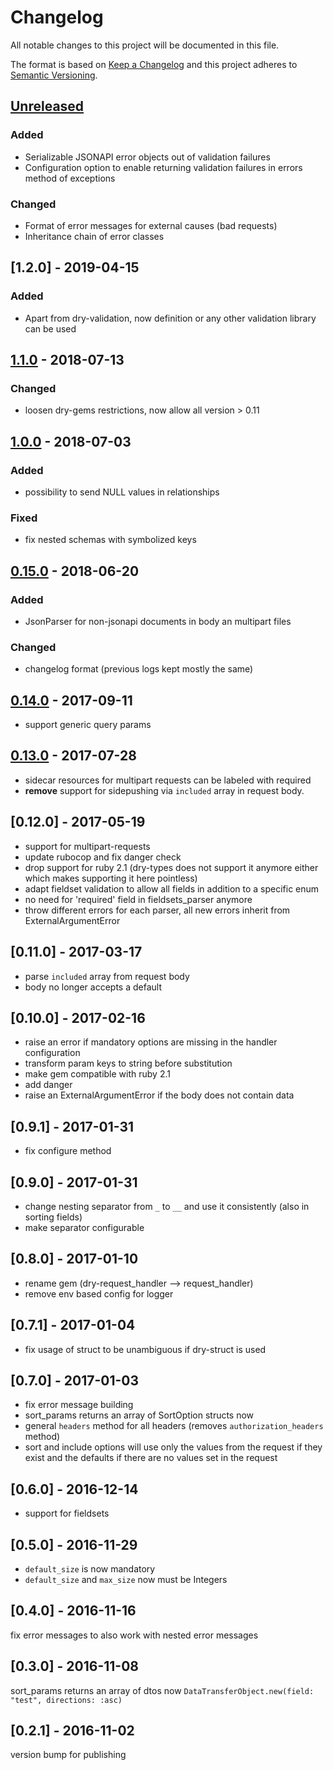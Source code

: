 # Changelog
All notable changes to this project will be documented in this file.

The format is based on [Keep a Changelog](http://keepachangelog.com/en/1.0.0/)
and this project adheres to [Semantic Versioning](http://semver.org/spec/v2.0.0.html).

## [Unreleased]
### Added
- Serializable JSONAPI error objects out of validation failures
- Configuration option to enable returning validation failures in errors method of exceptions

### Changed
- Format of error messages for external causes (bad requests)
- Inheritance chain of error classes

## [1.2.0] - 2019-04-15
### Added
- Apart from dry-validation, now definition or any other validation library can be used

## [1.1.0] - 2018-07-13
### Changed
- loosen dry-gems restrictions, now allow all version > 0.11

## [1.0.0] - 2018-07-03
### Added
- possibility to send NULL values in relationships

### Fixed
- fix nested schemas with symbolized keys

## [0.15.0] - 2018-06-20
### Added
- JsonParser for non-jsonapi documents in body an multipart files

### Changed
- changelog format (previous logs kept mostly the same)

## [0.14.0] - 2017-09-11

- support generic query params

## [0.13.0] - 2017-07-28

- sidecar resources for multipart requests can be labeled with required
- **remove** support for sidepushing via `included` array in request body.

## [0.12.0] - 2017-05-19

- support for multipart-requests
- update rubocop and fix danger check
- drop support for ruby 2.1 (dry-types does not support it anymore either which makes supporting it here pointless)
- adapt fieldset validation to allow all fields in addition to a specific enum
- no need for 'required' field in fieldsets_parser anymore
- throw different errors for each parser, all new errors inherit from ExternalArgumentError

## [0.11.0] - 2017-03-17

- parse `included` array from request body
- body no longer accepts a default

## [0.10.0] - 2017-02-16

- raise an error if mandatory options are missing in the handler configuration
- transform param keys to string before substitution
- make gem compatible with ruby 2.1
- add danger
- raise an ExternalArgumentError if the body does not contain data

## [0.9.1] - 2017-01-31

- fix configure method

## [0.9.0] - 2017-01-31

- change nesting separator from `_` to `__` and use it consistently (also in sorting fields)
- make separator configurable


## [0.8.0] - 2017-01-10

- rename gem (dry-request_handler --> request_handler)
- remove env based config for logger

## [0.7.1] - 2017-01-04

- fix usage of struct to be unambiguous if dry-struct is used

## [0.7.0] - 2017-01-03

- fix error message building
- sort_params returns an array of SortOption structs now
- general `headers` method for all headers (removes `authorization_headers` method)
- sort and include options will use only the values from the request if they exist and the defaults if there are no values set in the request

## [0.6.0] - 2016-12-14

- support for fieldsets

## [0.5.0] - 2016-11-29

- `default_size` is now mandatory
- `default_size` and `max_size` now must be Integers

## [0.4.0] - 2016-11-16

fix error messages to also work with nested error messages

## [0.3.0] - 2016-11-08

sort_params returns an array of dtos now `DataTransferObject.new(field: "test", directions: :asc)`

## [0.2.1] - 2016-11-02

version bump for publishing

[Unreleased]: https://github.com/runtastic/request_handler/compare/v1.1.0...HEAD
[1.1.0]: https://github.com/runtastic/request_handler/compare/v1.0.0...v1.1.0
[1.0.0]: https://github.com/runtastic/request_handler/compare/v0.15.0...v1.0.0
[0.15.0]: https://github.com/runtastic/request_handler/compare/v0.14.0...v0.15.0
[0.14.0]: https://github.com/runtastic/request_handler/compare/v0.13.0...v0.14.0
[0.13.0]: https://github.com/runtastic/request_handler/compare/v0.12.0...v0.13.0
